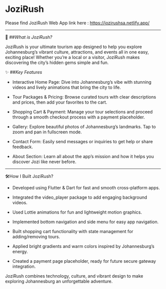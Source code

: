 # JoziRush 
Please find JoziRush Web App link here : https://jozirushsa.netlify.app/

******************************************************************************************************************************************************************************************************************
🎉 ##*What is JoziRush?*


JoziRush is your ultimate tourism app designed to help you explore Johannesburg’s vibrant culture, attractions, and events all in one easy, exciting place! Whether you’re a local or a visitor, JoziRush makes discovering the city’s hidden gems simple and fun.

✨ ##*Key Features*

- Interactive Home Page: Dive into Johannesburg’s vibe with stunning videos and lively animations that bring the city to life.

- Tour Packages & Pricing: Browse curated tours with clear descriptions and prices, then add your favorites to the cart.

- Shopping Cart & Payment: Manage your tour selections and proceed through a smooth checkout process with a payment placeholder.

- Gallery: Explore beautiful photos of Johannesburg’s landmarks. Tap to zoom and pan in fullscreen mode.

- Contact Form: Easily send messages or inquiries to get help or share feedback.

- About Section: Learn all about the app’s mission and how it helps you discover Jozi like never before.


********************************************************************************************************************************************************************************************************************
🛠️How I Built JoziRush?

 - Developed using Flutter & Dart for fast and smooth cross-platform apps.

 - Integrated the video_player package to add engaging background videos.

 - Used Lottie animations for fun and lightweight motion graphics.

 - Implemented bottom navigation and side menu for easy app navigation.

 - Built shopping cart functionality with state management for adding/removing tours.

 -  Applied bright gradients and warm colors inspired by Johannesburg’s energy.

 - Created a payment page placeholder, ready for future secure gateway integration.

JoziRush combines technology, culture, and vibrant design to make exploring Johannesburg an unforgettable adventure.
